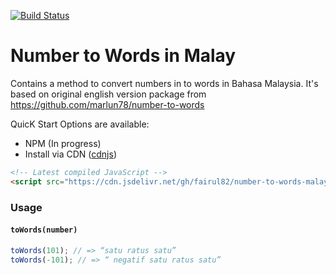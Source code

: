 [![Build Status](https://travis-ci.com/fairul82/number-to-words-malay.svg?branch=master)](https://travis-ci.com/fairul82/number-to-words-malay)

# Number to Words in Malay

Contains a method to convert numbers in to words in Bahasa Malaysia. 
It's based on original english version package from https://github.com/marlun78/number-to-words 

QuicK Start Options are available:
- NPM (In progress)
- Install via CDN ([cdnjs](https://cdn.jsdelivr.net/gh/fairul82/number-to-words-malay/numberToWordsMalay.js))
```html
<!-- Latest compiled JavaScript -->
<script src="https://cdn.jsdelivr.net/gh/fairul82/number-to-words-malay/numberToWordsMalay.js"></script>
```
### Usage
#### `toWords(number)`
```js
toWords(101); // => “satu ratus satu”
toWords(-101); // => “ negatif satu ratus satu”
```
